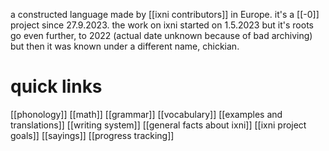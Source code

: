 a constructed language made by [[ixni contributors]] in Europe. it's a [[-0]] project since 27.9.2023. the work on ixni started on 1.5.2023 but it's roots go even further, to 2022 (actual date unknown because of bad archiving) but then it was known under a different name, chickian.
# quick links
[[phonology]]
[[math]]
[[grammar]]
[[vocabulary]]
[[examples and translations]]
[[writing system]]
[[general facts about ixni]]
[[ixni project goals]]
[[sayings]]
[[progress tracking]]